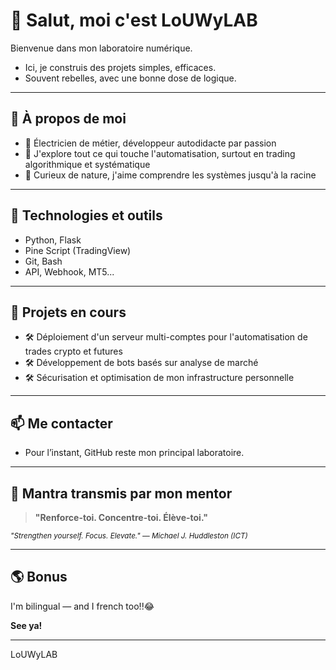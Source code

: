 

<!--
**LoUWyLAB/LoUWyLAB** is a ✨ _special_ ✨ repository because its `README.md` (this file) appears on your GitHub profile.

Here are some ideas to get you started:

- 🔭 I’m currently working on ...
- 🌱 I’m currently learning ...
- 👯 I’m looking to collaborate on ...
- 🤔 I’m looking for help with ...
- 💬 Ask me about ...
- 📫 How to reach me: ...
- 😄 Pronouns: ...
- ⚡ Fun fact: ...
-->
# 👋 Salut, moi c'est LoUWyLAB

Bienvenue dans mon laboratoire numérique.

- Ici, je construis des projets simples, efficaces.  
- Souvent rebelles, avec une bonne dose de logique.

---

## 🚀 À propos de moi

- 🔌 Électricien de métier, développeur autodidacte par passion
- 🎯 J'explore tout ce qui touche l'automatisation, surtout en trading algorithmique et systématique
- 🧠 Curieux de nature, j'aime comprendre les systèmes jusqu'à la racine

---

## 🧰 Technologies et outils

- Python, Flask
- Pine Script (TradingView)
- Git, Bash
- API, Webhook, MT5...

---

## 🌱 Projets en cours

- 🛠️ Déploiement d'un serveur multi-comptes pour l'automatisation de trades crypto et futures
- 🛠️ Développement de bots basés sur analyse de marché
- 🛠️ Sécurisation et optimisation de mon infrastructure personnelle

---

## 📫 Me contacter

- Pour l’instant, GitHub reste mon principal laboratoire.

---

## 🏅 Mantra transmis par mon mentor

> **"Renforce-toi. Concentre-toi. Élève-toi."**

<sub>_"Strengthen yourself. Focus. Elevate." — Michael J. Huddleston (ICT)_</sub>

---


## 🌎 Bonus

I'm bilingual — and I french too!!😂

**See ya!**

---

LoUWyLAB







